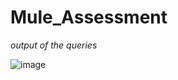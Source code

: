 # Mule_Assessment

*output of the queries* <br />

![image](https://user-images.githubusercontent.com/98794032/166961686-82dc83ca-4db7-4d5b-b0bb-a274c34aaefb.png)
